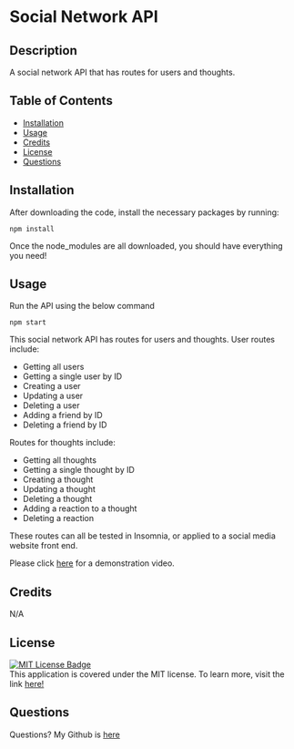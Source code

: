 # Social Network API

## Description
A social network API that has routes for users and thoughts.

## Table of Contents
* [Installation](#installation)
* [Usage](#usage)
* [Credits](#credits)
* [License](#license)
* [Questions](#questions)

## Installation
After downloading the code, install the necessary packages by running:

`npm install`

Once the node_modules are all downloaded, you should have everything you need!

## Usage
Run the API using the below command

`npm start`

This social network API has routes for users and thoughts. User routes include:
- Getting all users
- Getting a single user by ID
- Creating a user
- Updating a user
- Deleting a user
- Adding a friend by ID
- Deleting a friend by ID

Routes for thoughts include: 
- Getting all thoughts
- Getting a single thought by ID
- Creating a thought
- Updating a thought
- Deleting a thought
- Adding a reaction to a thought
- Deleting a reaction

These routes can all be tested in Insomnia, or applied to a social media website front end.

Please click [here](https://drive.google.com/file/d/1r61f3r7_ypMiwHJykj2fmWOb-VwCZ6sl/view?usp=sharing) for a demonstration video.

## Credits
N/A

## License
[![MIT License Badge](https://img.shields.io/badge/License-MIT-yellow.svg)](https://opensource.org/licenses/MIT) <br>
This application is covered under the MIT license. To learn more, visit the link [here!](https://opensource.org/licenses/MIT)

## Questions
Questions? My Github is [here](https://github.com/phoenixouyang)
